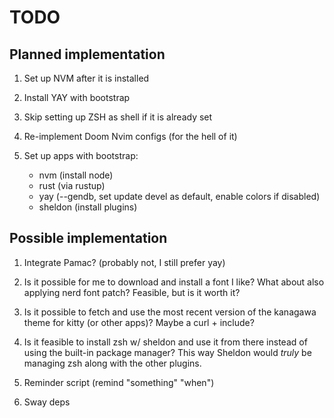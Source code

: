 # TODO

## Planned implementation

1. Set up NVM after it is installed

1. Install YAY with bootstrap

1. Skip setting up ZSH as shell if it is already set

1. Re-implement Doom Nvim configs (for the hell of it)

1. Set up apps with bootstrap:

    - nvm (install node)
    - rust (via rustup)
    - yay (--gendb, set update devel as default, enable colors if disabled)
    - sheldon (install plugins)

## Possible implementation

1. Integrate Pamac? (probably not, I still prefer yay)

1. Is it possible for me to download and install a font I like? What about also applying nerd font patch? Feasible, but is it worth it?

1. Is it possible to fetch and use the most recent version of the kanagawa theme for kitty (or other apps)? Maybe a curl + include?

1. Is it feasible to install zsh w/ sheldon and use it from there instead of using the built-in package manager? This way Sheldon would _truly_ be managing zsh along with the other plugins.

1. Reminder script (remind "something" "when")

1. Sway deps
